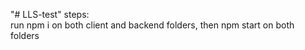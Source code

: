 "# LLS-test"
steps:<br>
run npm i on both client and backend folders, then npm start on both folders
